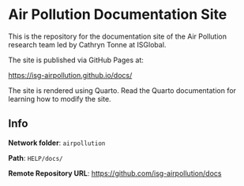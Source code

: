 # Air Pollution Documentation Site

This is the repository for the documentation site of the Air Pollution research team led by Cathryn Tonne at ISGlobal.

The site is published via GitHub Pages at:

https://isg-airpollution.github.io/docs/

The site is rendered using Quarto. Read the Quarto documentation for learning how to modify the site.

## Info

**Network folder**: `airpollution`

**Path**: `HELP/docs/`

**Remote Repository URL**: https://github.com/isg-airpollution/docs
